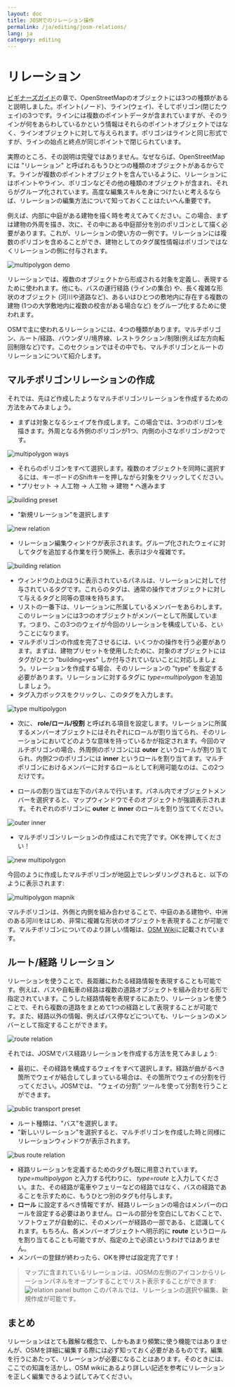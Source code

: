 ```yaml
---
layout: doc
title: JOSMでのリレーション操作
permalink: /ja/editing/josm-relations/
lang: ja
category: editing
---
```


リレーション
==========
[ビギナーズガイド](/jp/beginner)の章で、OpenStreetMapのオブジェクトには3つの種類があると説明しました。ポイント(ノード)、ライン(ウェイ)、そしてポリゴン(閉じたウェイ)の3つです。ラインには複数のポイントデータが含まれていますが、そのラインが何をあらわしているかという情報はそれらのポイントオブジェクトではなく、ラインオブジェクトに対して与えられます。ポリゴンはラインと同じ形式ですが、ラインの始点と終点が同じポイントで閉じられています。

実際のところ、その説明は完璧ではありません。なぜならば、OpenStreetMapには "リレーション" と呼ばれるもうひとつの種類のオブジェクトがあるからです。ラインが複数のポイントオブジェクトを含んでいるように、リレーションにはポイントやライン、ポリゴンなどその他の種類のオブジェクトが含まれ、それらがグループ化されています。高度な編集スキルを身につけたいと考えるならば、リレーションの編集方法について知っておくことはたいへん重要です。

例えば、内部に中庭がある建物を描く時を考えてみてください。この場合、まずは建物の外周を描き、次に、その中にある中庭部分を別のポリゴンとして描く必要があります。これが、リレーションの使い方の一例です。リレーションには複数のポリゴンを含めることができ、建物としてのタグ属性情報はポリゴンではなくリレーションの側に付与されます。

![multipolygon demo][]

リレーションでは、複数のオブジェクトから形成される対象を定義し、表現するために使われます。他にも、バスの運行経路 (ラインの集合) や、長く複雑な形状のオブジェクト (河川や道路など)、あるいはひとつの敷地内に存在する複数の建物 (1つの大学敷地内に複数の校舎がある場合など) をグループ化するために使われます。

OSMで主に使われるリレーションには、4つの種類があります。マルチポリゴン、ルート/経路、バウンダリ/境界線、レストラクション/制限(例えば左方向転回制限など)です。このセクションではその中でも、マルチポリゴンとルートのリレーションについて紹介します。

マルチポリゴンリレーションの作成
-------------------------------
それでは、先ほど作成したようなマルチポリゴンリレーションを作成するための方法をみてみましょう。

-   まずは対象となるシェイプを作成します。この場合では、3つのポリゴンを描きます。外周となる外側のポリゴンが1つ、内側の小さなポリゴンが2つです。

![multipolygon ways][]

-   それらのポリゴンをすべて選択します。複数のオブジェクトを同時に選択するには、キーボードのShiftキーを押しながら対象をクリックしてください。
-   *プリセット -> 人工物 -> 人工物 -> 建物 * へ進みます

![building preset][]

-   "新規リレーション"を選択します

![new relation][]

-   リレーション編集ウィンドウが表示されます。グループ化されたウェイに対してタグを追加する作業を行う関係上、表示は少々複雑です。

![building relation][]

-   ウィンドウの上のほうに表示されているパネルは、リレーションに対して付与されているタグです。これらのタグは、通常の操作でオブジェクトに対して与えるタグと同等の意味を持ちます。
-   リストの一番下は、リレーションに所属しているメンバーをあらわします。このリレーションには3つのオブジェクトがメンバーとして所属しています。つまり、この3つのウェイが今回のリレーションを構成している、ということになります。
-   マルチポリゴンの作成を完了させるには、いくつかの操作を行う必要があります。まずは、建物プリセットを使用したために、対象のオブジェクトにはタグがひとつ "building=yes" しか付与されていないことに対応しましょう。リレーションを作成する場合、そのリレーションの "type" を指定する必要があります。リレーションに対するタグに *type=multipolygon* を追加しましょう。
-   タグ入力ボックスをクリックし、このタグを入力します。

![type multipolygon][]

-   次に、 **role/ロール/役割** と呼ばれる項目を設定します。リレーションに所属するメンバーオブジェクトにはそれぞれにロールが割り当てられ、そのリレーションにおいてどのような意味を持っているかが指定されます。今回のマルチポリゴンの場合、外周側のポリゴンには **outer** というロールが割り当てられ、内側2つのポリゴンには **inner** というロールを割り当てます。マルチポリゴンにおけるメンバーに対するロールとして利用可能なのは、この2つだけです。

-   ロールの割り当ては左下のパネルで行います。パネル内でオブジェクトメンバーを選択すると、マップウィンドウでそのオブジェクトが強調表示されます。それぞれのポリゴンに **outer** と **inner** のロールを割り当ててください。

![outer inner][]

-   マルチポリゴンリレーションの作成はこれで完了です。OKを押してください！

![new multipolygon][]

今回のように作成したマルチポリゴンが地図上でレンダリングされると、以下のように表示されます:

![multipolygon mapnik][]

マルチポリゴンは、外側と内側を組み合わせることで、中庭のある建物や、中洲のある河川をはじめ、非常に複雑な形状のオブジェクトを表現することが可能です。マルチポリゴンについてのより詳しい情報は、[OSM Wiki](http://wiki.openstreetmap.org/wiki/Relation:multipolygon)に記載されています。

ルート/経路 リレーション
----------------
リレーションを使うことで、長距離にわたる経路情報を表現することも可能です。例えば、バスや自転車の経路は複数の道路オブジェクトを組み合わせる形で指定されています。こうした経路情報を表現するにあたり、リレーションを使うことで、それら複数の道路をまとめて1つの経路として表現することが可能です。また、経路以外の情報、例えばバス停などについても、リレーションのメンバーとして指定することができます。

![route relation][]

それでは、JOSMでバス経路リレーションを作成する方法を見てみましょう:

-   最初に、その経路を構成するウェイをすべて選択します。経路が曲がるべき箇所でウェイが結合してしまっている場合は、その箇所でウェイの分割を行ってください。JOSMでは、 "ウェイの分割" ツールを使って分割を行うことができます。

![public transport preset][]

-   ルート種類は、"バス"を選択します。
-   "新しいリレーション"を選択すると、マルチポリゴンを作成した時と同様にリレーションウィンドウが表示されます。

![bus route relation][]

-   経路リレーションを定義するためのタグも既に用意されています。 *type=multipolygon* と入力する代わりに、 *type=route* と入力してください。また、その経路が電車やフェリーなどの経路ではなく、バスの経路であることを示すために、もうひとつ別のタグも付与します。
-   **ロール** に設定するべき情報ですが、経路リレーションの場合はメンバーのロールを設定する必要はありません。ロールの部分を空白にしておくことで、ソフトウェアが自動的に、そのメンバーが経路の一部である、と認識してくれます。もちろん、各メンバーオブジェクトへ明示的に **route** というロールを割り当てることも可能ですが、指定の上で必須というわけではありません。
-   メンバーの登録が終わったら、OKを押せば設定完了です！

>   マップに含まれているリレーションは、JOSMの左側のアイコンからリレーションパネルをオープンすることでリスト表示することができます:
>   ![relation panel button][]
>   このパネルでは、リレーションの選択や編集、新規作成が可能です。

まとめ
-------
リレーションはとても難解な概念で、しかもあまり頻繁に使う機能ではありませんが、OSMを詳細に編集する際には必ず知っておく必要があるものです。編集を行うにあたって、リレーションが必要になることはあります。そのときには、ここでの知識を活かし、OSM wikiにあるより詳しい記述を参考にリレーションを正しく編集できるよう試してみてください。


[multipolygon ways]: /images/jp/editing/josm-relations/multipolygon-ways.png
[building preset]: /images/jp/editing/josm-relations/building-preset.png
[new relation]: /images/jp/editing/josm-relations/new-relation.png
[building relation]: /images/jp/editing/josm-relations/building-relation.png
[new relation]: /images/jp/editing/josm-relations/new-relation.png
[type multipolygon]: /images/jp/editing/josm-relations/type-multipolygon.png
[outer inner]: /images/jp/editing/josm-relations/outer-inner.png
[new multipolygon]: /images/jp/editing/josm-relations/new-multipolygon.png
[multipolygon mapnik]: /images/jp/editing/josm-relations/multipolygon-mapnik.png
[multipolygon demo]: /images/jp/editing/josm-relations/multipolygon-demo.png
[route relation]: /images/jp/editing/josm-relations/route-relation.png
[public transport preset]: /images/jp/editing/josm-relations/public-transport-preset.png
[bus route relation]: /images/jp/editing/josm-relations/bus-route-relation.png
[relation panel button]: /images/jp/editing/josm-relations/relation-panel-button.png







